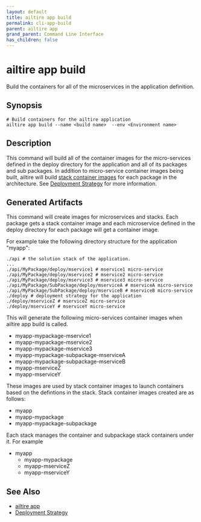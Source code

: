 ```yaml
---
layout: default 
title: ailtire app build 
permalink: cli-app-build 
parent: ailtire app 
grand_parent: Command Line Interface
has_children: false
---
```


# ailtire app build

Build the containers for all of the microservices in the application definition.

## Synopsis

```shell
# Build containers for the ailtire application
ailtire app build --name <build name>  --env <Environment name>

```

## Description

This command will build all of the container images for the micro-services defined in the deploy
directory for the application and all of its packages and sub packages.
In addition to micro-service container images being built, ailtire will build [stack container images](stack) for
each package in the architecture. See [Deployment Strategy](deployment) for more information.

## Generated Artifacts

This command will create images for microservices and stacks. Each package gets a stack container image
and each microservice defined in the deploy directory for each package will get a container image.

For example take the following directory structure for the application "myapp":
```shell
./api # the solution stack of the application.
...
./api/MyPackage/deploy/mservice1 # mservice1 micro-service
./api/MyPackage/deploy/mservice2 # mservice2 micro-service
./api/MyPackage/deploy/mservice3 # mservice3 micro-service
./api/MyPackage/SubPackage/deploy/mserviceA # mserviceA micro-service
./api/MyPackage/SubPackage/deploy/mserviceB # mserviceB micro-service
./deploy # deployment strategy for the application
./deploy/mserviceZ # mserviceZ micro-service
./deploy/mserviceY # mserviceY micro-service
```
This will generate the following micro-services container images when ailtire app build is called.
* myapp-mypackage-mservice1
* myapp-mypackage-mservice2
* myapp-mypackage-mservice3
* myapp-mypackage-subpackage-mserviceA
* myapp-mypackage-subpackage-mserviceB
* myapp-mserviceZ
* myapp-mserviceY

These images are used by stack container images to launch containers based on the defintions in the stack.
Stack container images created are as follows:

* myapp
* myapp-mypackage
* myapp-mypackage-subpackage

Each stack manages the container and subpackage stack containers under it.
For example
* myapp
  * myapp-mypackage
  * myapp-mserviceZ
  * myapp-mserviceY

## See Also

* [ailtire app](cli-app)
* [Deployment Strategy](deployment)
